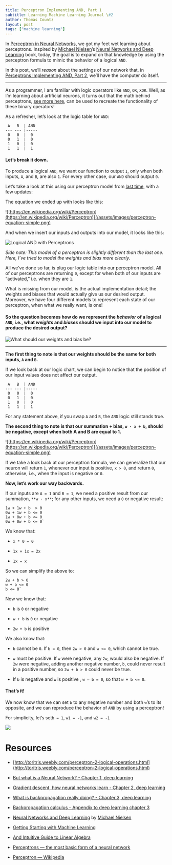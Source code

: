 ```yaml
---
title: Perceptron Implementing AND, Part 1
subtitle: Learning Machine Learning Journal \#2
author: Thomas Countz
layout: post
tags: ["machine learning"]
---
```


In [Perceptron in Neural Networks](/2018/03/23/perceptrons-in-neural-networks), we got my feet wet learning about perceptrons. Inspired by [Michael Nielsen](http://michaelnielsen.org/)’s [Neural Networks and Deep Learning](http://neuralnetworksanddeeplearning.com/index.html) book, today, the goal is to expand on that knowledge by using the perceptron formula to mimic the behavior of a logical `AND`.

In this post, we’ll _reason_ about the settings of our network that, in [Perceptrons Implementing AND, Part 2](/2018/03/28/perceptrons-implementing-and-part-2), we’ll have the computer do itself.

---

As a programmer, I am familiar with logic operators like `AND`, `OR`, `XOR`. Well, as I’m learning about artificial neurons, it turns out that the math behind perceptrons, [see more here](/2018/03/23/perceptrons-in-neural-networks), can be used to recreate the functionality of these binary operators!

As a refresher, let’s look at the logic table for `AND`:

```
 A   B  | AND
--- --- |-----
 0   0  |  0
 0   1  |  0
 1   0  |  0
 1   1  |  1
```

#### Let’s break it down.

To produce a logical `AND`, we want our function to output `1`, only when both inputs, `A`, and `B`, are also `1`. For every other case, our `AND` should output `0`.

Let’s take a look at this using our perceptron model from [last time](/2018/03/23/perceptrons-in-neural-networks), with a few updates:

The equation we ended up with looks like this:

![[https://en.wikipedia.org/wiki/Perceptron](https://en.wikipedia.org/wiki/Perceptron)](/assets/images/perceptron-equation-simple.png)

And when we insert our inputs and outputs into our model, it looks like this:

![Logical AND with Perceptrons](/assets/images/logical-and-with-perceptrons.png)

_Side note: This model of a perceptron is slightly different than the last one. Here, I’ve tried to model the weights and bias more clearly._

All we’ve done so far, is plug our logic table into our perceptron model. All of our perceptrons are returning `0`, except for when both of our inputs are “activated,” i.e. when they are `1`.

What is missing from our model, is the actual implementation detail; the weights and biases that would actually give us our desired output. Moreover, we have four different models to represent each state of our perceptron, when what we really want, is one!

#### So the question becomes how do we represent the _behavior_ of a logical `AND`, i.e., what _weights_ and _biases_ should we input into our model to produce the desired output?

![What should our weights and bias be?](/assets/images/perceptron-unknown-weights.png)

---

**The first thing to note is that our weights should be the same for both inputs, `A` and `B`.**

If we look back at our logic chart, we can begin to notice that the position of our input values does not affect our output.

```
 A   B  | AND
--- --- |-----
 0   0  |  0
 0   1  |  0
 1   0  |  0
 1   1  |  1
```

For any statement above, if you swap `A` and `B`, the `AND` logic still stands true.

**The second thing to note is that our summation + bias, `w · x + b`, should be negative, except when both A and B are equal to 1.**

![[https://en.wikipedia.org/wiki/Perceptron](https://en.wikipedia.org/wiki/Perceptron)](/assets/images/perceptron-equation-simple.png)

If we take a look back at our perceptron formula, we can generalize that our neuron will return `1`, whenever our input is positive, `x > 0`, and return `0`, otherwise, i.e., when the input is negative or `0`.

**Now, let’s work our way backwards.**

If our inputs are `A = 1` and `B = 1`, we need a positive result from our summation, `**w · x**`; for any other inputs, we need a `0` or negative result:

```
1w + 1w + b  > 0
0w + 1w + b <= 0
1w + 0w + b <= 0
0w + 0w + b <= 0`
```

We know that:

- `x * 0 = 0`

- `1x + 1x = 2x`

- `1x = x`

So we can simplify the above to:

```
2w + b > 0
w + b <= 0
b <= 0`
```

Now we know that:

- `b` is `0` or negative

- `w + b` is `0` or negative

- `2w + b` is positive

We also know that:

- `b` cannot be `0`. If `b = 0`, then `2w > 0` and `w <= 0`, which cannot be true.

- `w` must be positive. If `w` were negative, any `2w`, would also be negative. If `2w` were negative, adding another negative number, `b`, could never result in a positive number, so `2w + b > 0` could never be true.

- If `b` is negative and `w` is positive , `w — b = 0`, so that `w + b <= 0`.

#### That’s it!

We now know that we can set `b` to any negative number and both `w`’s to its opposite, and we can reproduce the behavior of `AND` by using a perceptron!

For simplicity, let’s set`b = 1`, `w1 = -1`, and `w2 = -1`

![](/assets/images/and-perceptron.png)

# Resources

- [http://toritris.weebly.com/perceptron-2-logical-operations.html](http://toritris.weebly.com/perceptron-2-logical-operations.html)

- [But what _is_ a Neural Network? - Chapter 1, deep learning](https://www.youtube.com/watch?v=aircAruvnKk&t=6s)

- [Gradient descent, how neural networks learn - Chapter 2, deep learning](https://www.youtube.com/watch?v=IHZwWFHWa-w)

- [What is backpropagation really doing? - Chapter 3, deep learning](https://www.youtube.com/watch?v=Ilg3gGewQ5U)

- [Backpropagation calculus - Appendix to deep learning chapter 3](https://www.youtube.com/watch?v=tIeHLnjs5U8)

- [Neural Networks and Deep Learning](http://neuralnetworksanddeeplearning.com/index.html) by [Michael Nielsen](http://michaelnielsen.org/)

- [Getting Starting with Machine Learning](https://medium.com/@suffiyanz/getting-started-with-machine-learning-f15df1c283ea)

- [And Intuitive Guide to Linear Algebra](https://betterexplained.com/articles/linear-algebra-guide/)

- [Perceptrons — the most basic form of a neural network](https://appliedgo.net/perceptron/)

- [Perceptron — Wikipedia](https://en.wikipedia.org/wiki/Perceptron)

